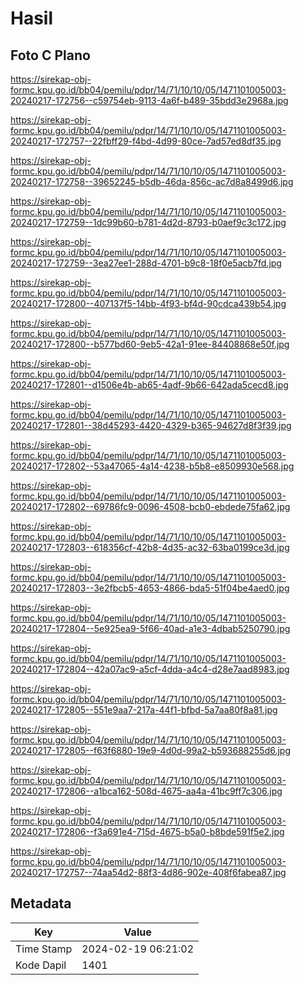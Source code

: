 # Hasil

## Foto C Plano

https://sirekap-obj-formc.kpu.go.id/bb04/pemilu/pdpr/14/71/10/10/05/1471101005003-20240217-172756--c59754eb-9113-4a6f-b489-35bdd3e2968a.jpg

https://sirekap-obj-formc.kpu.go.id/bb04/pemilu/pdpr/14/71/10/10/05/1471101005003-20240217-172757--22fbff29-f4bd-4d99-80ce-7ad57ed8df35.jpg

https://sirekap-obj-formc.kpu.go.id/bb04/pemilu/pdpr/14/71/10/10/05/1471101005003-20240217-172758--39652245-b5db-46da-856c-ac7d8a8499d6.jpg

https://sirekap-obj-formc.kpu.go.id/bb04/pemilu/pdpr/14/71/10/10/05/1471101005003-20240217-172759--1dc99b60-b781-4d2d-8793-b0aef9c3c172.jpg

https://sirekap-obj-formc.kpu.go.id/bb04/pemilu/pdpr/14/71/10/10/05/1471101005003-20240217-172759--3ea27ee1-288d-4701-b9c8-18f0e5acb7fd.jpg

https://sirekap-obj-formc.kpu.go.id/bb04/pemilu/pdpr/14/71/10/10/05/1471101005003-20240217-172800--407137f5-14bb-4f93-bf4d-90cdca439b54.jpg

https://sirekap-obj-formc.kpu.go.id/bb04/pemilu/pdpr/14/71/10/10/05/1471101005003-20240217-172800--b577bd60-9eb5-42a1-91ee-84408868e50f.jpg

https://sirekap-obj-formc.kpu.go.id/bb04/pemilu/pdpr/14/71/10/10/05/1471101005003-20240217-172801--d1506e4b-ab65-4adf-9b66-642ada5cecd8.jpg

https://sirekap-obj-formc.kpu.go.id/bb04/pemilu/pdpr/14/71/10/10/05/1471101005003-20240217-172801--38d45293-4420-4329-b365-94627d8f3f39.jpg

https://sirekap-obj-formc.kpu.go.id/bb04/pemilu/pdpr/14/71/10/10/05/1471101005003-20240217-172802--53a47065-4a14-4238-b5b8-e8509930e568.jpg

https://sirekap-obj-formc.kpu.go.id/bb04/pemilu/pdpr/14/71/10/10/05/1471101005003-20240217-172802--69786fc9-0096-4508-bcb0-ebdede75fa62.jpg

https://sirekap-obj-formc.kpu.go.id/bb04/pemilu/pdpr/14/71/10/10/05/1471101005003-20240217-172803--618356cf-42b8-4d35-ac32-63ba0199ce3d.jpg

https://sirekap-obj-formc.kpu.go.id/bb04/pemilu/pdpr/14/71/10/10/05/1471101005003-20240217-172803--3e2fbcb5-4653-4866-bda5-51f04be4aed0.jpg

https://sirekap-obj-formc.kpu.go.id/bb04/pemilu/pdpr/14/71/10/10/05/1471101005003-20240217-172804--5e925ea9-5f66-40ad-a1e3-4dbab5250790.jpg

https://sirekap-obj-formc.kpu.go.id/bb04/pemilu/pdpr/14/71/10/10/05/1471101005003-20240217-172804--42a07ac9-a5cf-4dda-a4c4-d28e7aad8983.jpg

https://sirekap-obj-formc.kpu.go.id/bb04/pemilu/pdpr/14/71/10/10/05/1471101005003-20240217-172805--551e9aa7-217a-44f1-bfbd-5a7aa80f8a81.jpg

https://sirekap-obj-formc.kpu.go.id/bb04/pemilu/pdpr/14/71/10/10/05/1471101005003-20240217-172805--f63f6880-19e9-4d0d-99a2-b593688255d6.jpg

https://sirekap-obj-formc.kpu.go.id/bb04/pemilu/pdpr/14/71/10/10/05/1471101005003-20240217-172806--a1bca162-508d-4675-aa4a-41bc9ff7c306.jpg

https://sirekap-obj-formc.kpu.go.id/bb04/pemilu/pdpr/14/71/10/10/05/1471101005003-20240217-172806--f3a691e4-715d-4675-b5a0-b8bde591f5e2.jpg

https://sirekap-obj-formc.kpu.go.id/bb04/pemilu/pdpr/14/71/10/10/05/1471101005003-20240217-172757--74aa54d2-88f3-4d86-902e-408f6fabea87.jpg


## Metadata

| Key        | Value               |
| ---------- | ------------------- |
| Time Stamp | 2024-02-19 06:21:02 |
| Kode Dapil | 1401                |



